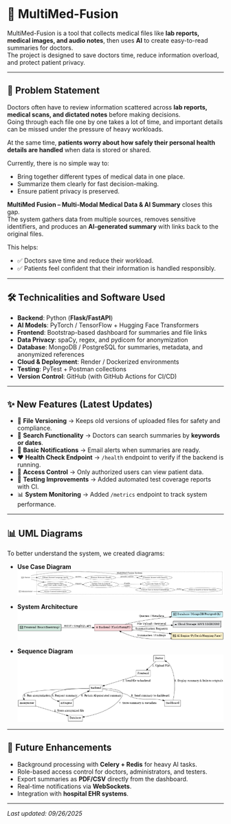 # 🏥 MultiMed-Fusion

MultiMed-Fusion is a tool that collects medical files like **lab reports, medical images, and audio notes**, then uses **AI** to create easy-to-read summaries for doctors.  
The project is designed to save doctors time, reduce information overload, and protect patient privacy.

---

## 📌 Problem Statement

Doctors often have to review information scattered across **lab reports, medical scans, and dictated notes** before making decisions.  
Going through each file one by one takes a lot of time, and important details can be missed under the pressure of heavy workloads.  

At the same time, **patients worry about how safely their personal health details are handled** when data is stored or shared.

Currently, there is no simple way to:  
- Bring together different types of medical data in one place.  
- Summarize them clearly for fast decision-making.  
- Ensure patient privacy is preserved.  

**MultiMed Fusion – Multi-Modal Medical Data & AI Summary** closes this gap.  
The system gathers data from multiple sources, removes sensitive identifiers, and produces an **AI-generated summary** with links back to the original files.  

This helps:  
- ✅ Doctors save time and reduce their workload.  
- ✅ Patients feel confident that their information is handled responsibly.  

---

## 🛠️ Technicalities and Software Used

- **Backend**: Python (**Flask/FastAPI**)  
- **AI Models**: PyTorch / TensorFlow + Hugging Face Transformers  
- **Frontend**: Bootstrap-based dashboard for summaries and file links  
- **Data Privacy**: spaCy, regex, and pydicom for anonymization  
- **Database**: MongoDB / PostgreSQL for summaries, metadata, and anonymized references  
- **Cloud & Deployment**: Render / Dockerized environments  
- **Testing**: PyTest + Postman collections  
- **Version Control**: GitHub (with GitHub Actions for CI/CD)  

---

## ✨ New Features (Latest Updates)

- 📂 **File Versioning** → Keeps old versions of uploaded files for safety and compliance.  
- 🔎 **Search Functionality** → Doctors can search summaries by **keywords or dates**.  
- 📧 **Basic Notifications** → Email alerts when summaries are ready.  
- ❤️ **Health Check Endpoint** → `/health` endpoint to verify if the backend is running.  
- 🔐 **Access Control** → Only authorized users can view patient data.  
- 🧪 **Testing Improvements** → Added automated test coverage reports with CI.  
- 📊 **System Monitoring** → Added `/metrics` endpoint to track system performance.  

---

## 📊 UML Diagrams

To better understand the system, we created diagrams:

- **Use Case Diagram**  
  ![Use Case Diagram](https://github.com/vipul0999/MultiMed-Fusion/blob/main/Images/updated_use_case_diagram_clear.png)

- **System Architecture**  
  ![System Architecture](https://github.com/vipul0999/MultiMed-Fusion/blob/main/Images/system_architecture.png)

- **Sequence Diagram**  
  ![Sequence Diagram](https://github.com/vipul0999/MultiMed-Fusion/blob/main/Images/sequence_diagram.png)

---

## 📌 Future Enhancements

- Background processing with **Celery + Redis** for heavy AI tasks.  
- Role-based access control for doctors, administrators, and testers.  
- Export summaries as **PDF/CSV** directly from the dashboard.  
- Real-time notifications via **WebSockets**.  
- Integration with **hospital EHR systems**.  

---

*Last updated: 09/26/2025*
